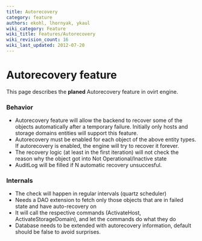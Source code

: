```yaml
---
title: Autorecovery
category: feature
authors: ekohl, lhornyak, ykaul
wiki_category: Feature
wiki_title: Features/Autorecovery
wiki_revision_count: 16
wiki_last_updated: 2012-07-20
---
```


# Autorecovery feature

This page describes the **planed** Autorecovery feature in ovirt engine.

### Behavior

*   Autorecovery feature will allow the backend to recover some of the objects automatically after a temporary failure. Initially only hosts and storage domains entities will support this feature.
*   Autorecovery must be enabled for each object of the above entity types. If autorecovery is enabled, the engine will try to recover it forever.
*   The recovery logic (at least in the first iteration) will not check the reason why the object got into Not Operational/Inactive state
*   AuditLog will be filled if N automatic recovery unsuccesful.

### Internals

*   The check will happen in regular intervals (quartz scheduler)
*   Needs a DAO extension to fetch only those objects that are in failed state and have auto-recovery on
*   It will call the respective commands (ActivateHost, ActivateStorageDomain), and let the commands do what they do
*   Database needs to be extended with autorecovery information, default should be false to avoid surprises.

